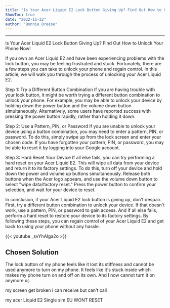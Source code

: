 ```yaml
---
title: "Is Your Acer Liquid E2 Lock Button Giving Up? Find Out How to Unlock Your Phone Now!"
ShowToc: true 
date: "2022-11-22"
author: "Bonnie Dreese"
---
```

*****
Is Your Acer Liquid E2 Lock Button Giving Up? Find Out How to Unlock Your Phone Now!

If you own an Acer Liquid E2 and have been experiencing problems with the lock button, you may be feeling frustrated and stuck. Fortunately, there are a few steps you can take to unlock your phone and regain control. In this article, we will walk you through the process of unlocking your Acer Liquid E2.

Step 1: Try a Different Button Combination
If you are having trouble with your lock button, it might be worth trying a different button combination to unlock your phone. For example, you may be able to unlock your device by holding down the power button and the volume down button simultaneously. Alternatively, some users have reported success with pressing the power button rapidly, rather than holding it down.

Step 2: Use a Pattern, PIN, or Password
If you are unable to unlock your device using a button combination, you may need to enter a pattern, PIN, or password. To do this, simply swipe up from the lock screen and enter your chosen code. If you have forgotten your pattern, PIN, or password, you may be able to reset it by logging into your Google account.

Step 3: Hard Reset Your Device
If all else fails, you can try performing a hard reset on your Acer Liquid E2. This will wipe all data from your device and return it to its factory settings. To do this, turn off your device and hold down the power and volume up buttons simultaneously. Release both buttons when the Acer logo appears, and use the volume down button to select "wipe data/factory reset." Press the power button to confirm your selection, and wait for your device to reset.

In conclusion, if your Acer Liquid E2 lock button is giving up, don't despair. First, try a different button combination to unlock your device. If that doesn't work, use a pattern, PIN, or password to gain access. And if all else fails, perform a hard reset to restore your device to its factory settings. By following these steps, you can regain control of your Acer Liquid E2 and get back to using your phone without any hassle.

{{< youtube _svYhAIga2o >}} 



## Chosen Solution
 The lock button of my phone feels like it lost its stiffness and cannot be used anymore to turn on my phone.
It feels like it's stuck inside which makes my phone turn on and off on its own. And I now cannot turn it on anymore x(.

 my screen get broken i can receive but can't call

 my acer Liquid E2 Single sim EU WONT RESET




